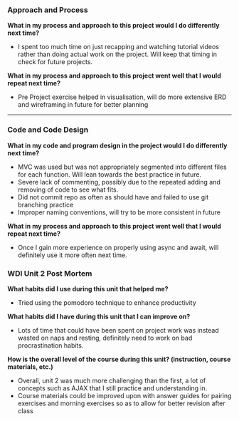 ### Approach and Process
__What in my process and approach to this project would I do differently next time?__
* I spent too much time on just recapping and watching tutorial videos rather than doing actual work on the project. Will keep that timing in check for future projects.

__What in my process and approach to this project went well that I would repeat next time?__
* Pre Project exercise helped in visualisation, will do more extensive ERD and wireframing in future for better planning
--------------------------------------------------------------------------------------------------

### Code and Code Design
__What in my code and program design in the project would I do differently next time?__
* MVC was used but was not appropriately segmented into different files for each function. Will lean towards the best practice in future.
* Severe lack of commenting, possibly due to the repeated adding and removing of code to see what fits.
* Did not commit repo as often as should have and failed to use git branching practice
* Improper naming conventions, will try to be more consistent in future

__What in my process and approach to this project went well that I would repeat next time?__
* Once I gain more experience on properly using async and await, will definitely use it more often next time.

### WDI Unit 2 Post Mortem

__What habits did I use during this unit that helped me?__
* Tried using the pomodoro technique to enhance productivity

__What habits did I have during this unit that I can improve on?__
* Lots of time that could have been spent on project work was instead wasted on naps and resting, definitely need to work on bad procrastination habits.

__How is the overall level of the course during this unit? (instruction, course materials, etc.)__
* Overall, unit 2 was much more challenging than the first, a lot of concepts such as AJAX that I still practice and understanding in.
* Course materials could be improved upon with answer guides for pairing exercises and morning exercises so as to allow for better revision after class
